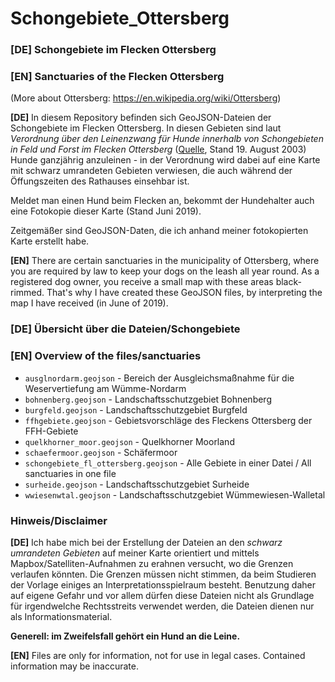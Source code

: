 # Schongebiete_Ottersberg
### [DE] Schongebiete im Flecken Ottersberg
### [EN] Sanctuaries of the Flecken Ottersberg

(More about Ottersberg: https://en.wikipedia.org/wiki/Ottersberg)

__[DE]__ In diesem Repository befinden sich GeoJSON-Dateien der Schongebiete im Flecken Ottersberg.
In diesen Gebieten sind laut _Verordnung über den Leinenzwang für Hunde innerhalb von Schongebieten in Feld und Forst im Flecken Ottersberg_ ([Quelle](https://www.flecken-ottersberg.de/medien/dokumente/hunde_internetfassung_neu.pdf), Stand 19. August 2003) Hunde ganzjährig anzuleinen - in der Verordnung wird dabei auf eine Karte mit schwarz umrandeten Gebieten verwiesen, die auch während der Öffungszeiten des Rathauses einsehbar ist.

Meldet man einen Hund beim Flecken an, bekommt der Hundehalter auch eine Fotokopie dieser Karte (Stand Juni 2019).

Zeitgemäßer sind GeoJSON-Daten, die ich anhand meiner fotokopierten Karte erstellt habe.

__[EN]__ There are certain sanctuaries in the municipality of Ottersberg, where you are required by law to keep your dogs on the leash all year round. As a registered dog owner, you receive a small map with these areas black-rimmed. That's why I have created these GeoJSON files, by interpreting the map I have received (in June of 2019).

### [DE] Übersicht über die Dateien/Schongebiete
### [EN] Overview of the files/sanctuaries

- `ausglnordarm.geojson` - Bereich der Ausgleichsmaßnahme für die Weservertiefung am Wümme-Nordarm
- `bohnenberg.geojson` - Landschaftsschutzgebiet Bohnenberg
- `burgfeld.geojson` - Landschaftsschutzgebiet Burgfeld
- `ffhgebiete.geojson` - Gebietsvorschläge des Fleckens Ottersberg der FFH-Gebiete
- `quelkhorner_moor.geojson` - Quelkhorner Moorland
- `schaefermoor.geojson` - Schäfermoor
- `schongebiete_fl_ottersberg.geojson` - Alle Gebiete in einer Datei / All sanctuaries in one file
- `surheide.geojson` - Landschaftsschutzgebiet Surheide
- `wwiesenwtal.geojson` - Landschaftsschutzgebiet Wümmewiesen-Walletal

### Hinweis/Disclaimer
__[DE]__ Ich habe mich bei der Erstellung der Dateien an den _schwarz umrandeten Gebieten_ auf meiner Karte orientiert und mittels Mapbox/Satelliten-Aufnahmen zu erahnen versucht, wo die Grenzen verlaufen könnten. Die Grenzen müssen nicht stimmen, da beim Studieren der Vorlage einiges an Interpretationsspielraum besteht. Benutzung daher auf eigene Gefahr und vor allem dürfen diese Dateien nicht als Grundlage für irgendwelche Rechtsstreits verwendet werden, die Dateien dienen nur als Informationsmaterial.

__Generell: im Zweifelsfall gehört ein Hund an die Leine.__

__[EN]__ Files are only for information, not for use in legal cases. Contained information may be inaccurate.